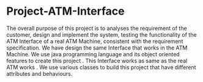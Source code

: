 # Project-ATM-Interface
The overall purpose of this project is to analyses the requirement of the customer, design and implement the system, testing the functionality of the ATM Interface of a real ATM Machine, consistent with the requirement specification.
We have design the same Interface that works in the ATM Machine. We use java programming language and its object oriented features to create this project . This Interface works as same as the real ATM works . We use various classes to build this project that have different attributes and
behaviours.
